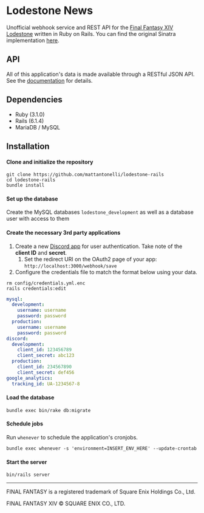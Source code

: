 # Lodestone News

Unofficial webhook service and REST API for the [Final Fantasy XIV Lodestone](https://na.finalfantasyxiv.com/lodestone/) written in Ruby on Rails. You can find the original Sinatra implementation [here](https://github.com/mattantonelli/lodestone-sinatra).

## API

All of this application's data is made available through a RESTful JSON API. See the [documentation](https://lodestonenews.com/docs) for details.

## Dependencies
* Ruby (3.1.0)
* Rails (6.1.4)
* MariaDB / MySQL

## Installation
#### Clone and initialize the repository
```
git clone https://github.com/mattantonelli/lodestone-rails
cd lodestone-rails
bundle install
```

#### Set up the database
Create the MySQL databases `lodestone_development` as well as a database user with access to them

#### Create the necessary 3rd party applications
1. Create a new [Discord app](https://discord.com/developers/applications/) for user authentication. Take note of the **client ID** and **secret**.
    1. Set the redirect URI on the OAuth2 page of your app: `http://localhost:3000/webhook/save`
2. Configure the credentials file to match the format below using your data.
```
rm config/credentials.yml.enc
rails credentials:edit
```
```yml
mysql:
  development:
    username: username
    password: password
  production:
    username: username
    password: password
discord:
  development:
    client_id: 123456789
    client_secret: abc123
  production:
    client_id: 234567890
    client_secret: def456
google_analytics:
  tracking_id: UA-1234567-8
```

#### Load the database
```
bundle exec bin/rake db:migrate
```

#### Schedule jobs
Run `whenever` to schedule the application's cronjobs.

```
bundle exec whenever -s 'environment=INSERT_ENV_HERE' --update-crontab
```

#### Start the server
```
bin/rails server
```

---

FINAL FANTASY is a registered trademark of Square Enix Holdings Co., Ltd.

FINAL FANTASY XIV © SQUARE ENIX CO., LTD.
